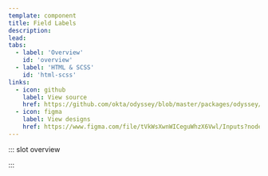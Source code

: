 ```yaml
---
template: component
title: Field Labels
description:
lead:
tabs:
  - label: 'Overview'
    id: 'overview'
  - label: 'HTML & SCSS'
    id: 'html-scss'
links:
  - icon: github
    label: View source
    href: https://github.com/okta/odyssey/blob/master/packages/odyssey/src/scss/components/_label.scss
  - icon: figma
    label: View designs
    href: https://www.figma.com/file/tVkWsXwnWICeguWhzX6Vwl/Inputs?node-id=476%3A3848
---
```


::: slot overview

:::
